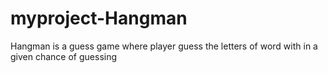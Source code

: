 # myproject-Hangman
Hangman is a guess game where player guess the letters of word with in a given chance of guessing
